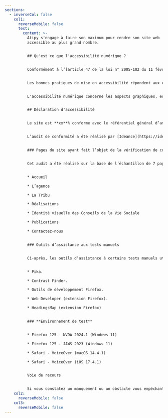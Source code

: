 ```yaml
---
sections:
  - inverseCol: false
    col1:
      reverseMobile: false
      text:
        content: >-
          A﻿tipy s'engage à faire son maximum pour rendre son site web
          accessible au plus grand nombre.


          ## Q﻿u'est ce que l'accessibilité numérique ?


          Conformément à l’[article 47 de la loi n° 2005-102 du 11 février 2005](https://www.legifrance.gouv.fr/loda/article_lc/LEGIARTI000037388867), les services de communication au public en ligne doivent être accessibles aux personnes en situation de handicap.


          L﻿es bonnes pratiques de mise en accessibilité répondent aux critères du Référentiel Général d’Amélioration de l’Accessibilité (RGAA).


          L﻿'accessibilité numérique concerne les aspects graphiques, ergonomiques, rédactionnels et techniques d'un site web.


          ## D﻿éclaration d'accessibilité


          L﻿e site est **xx**% conforme avec le référentiel général d’amélioration de l’accessibilité (RGAA) version 4.1.2.


          L’audit de conformité a été réalisé par [Ideance](https://ideance.net/). La déclaration d'accessibilité a été établie le **xx septembre 2024.**


          ### Pages du site ayant fait l’objet de la vérification de conformité


          Cet audit a été réalisé sur la base de l’échantillon de 7 pages :


          * Accueil

          * L’agence

          * La Tribu

          * Réalisations

          * Identité visuelle des Conseils de la Vie Sociale

          * Publications

          * Contactez-nous


          ### Outils d’assistance aux tests manuels


          Ci-après, les outils d’assistance à certains tests manuels utilisés pour mener cet audit :


          * Pika.

          * Contrast Finder.

          * Outils de développement Firefox.

          * Web Developer (extension Firefox).

          * HeadingsMap (extension Firefox)


          ### **Environnement de test**


          * Firefox 125 - NVDA 2024.1 (Windows 11)

          * Firefox 125 - JAWS 2023 (Windows 11)

          * Safari - VoiceOver (macOS 14.4.1)

          * Safari - VoiceOver (iOS 17.4.1)


          Voie de recours


          S﻿i vous constatez un manquement ou un obstacle vous empêchant d'accéder au contenu de notre site web
    col2:
      reverseMobile: false
    col3:
      reverseMobile: false
---
```

